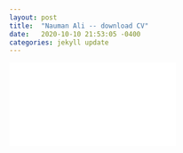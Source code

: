 ```yaml
---
layout: post
title:  "Nauman Ali -- download CV"
date:   2020-10-10 21:53:05 -0400
categories: jekyll update
---
```



![Download resume in pdf format](/nomz_portfolio/assets/Nauman-Ali-resume-2020.pdf)
